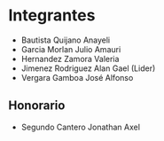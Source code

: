 # Integrantes
- Bautista Quijano Anayeli
- Garcia Morlan Julio Amauri
- Hernandez Zamora Valeria
- Jimenez Rodriguez Alan Gael (Lider)
- Vergara Gamboa José Alfonso

## Honorario
- Segundo Cantero Jonathan Axel
